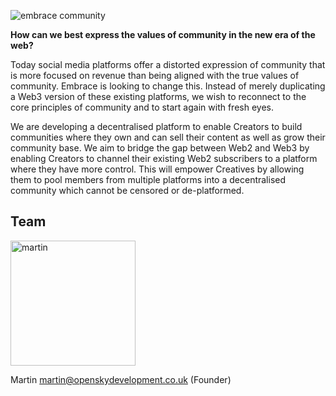 ![embrace community](https://lets.embrace.community/logos/embrace-earth-web.png)

**How can we best express the values of community in the new era of the web?**

Today social media platforms offer a distorted expression of community that is more focused on revenue than being aligned with the true values of community. Embrace is looking to change this.
Instead of merely duplicating a Web3 version of these existing platforms, we wish to reconnect to the core principles of community and to start again with fresh eyes.

We are developing a decentralised platform to enable Creators to build communities where they own and can sell their content as well as grow their community base. We aim to bridge the gap between Web2 and Web3 by enabling Creators to channel their existing Web2 subscribers to a platform where they have more control.  This will empower Creatives by allowing them to pool members from multiple platforms into a decentralised community which cannot be censored or de-platformed.

## Team

<div style="display: flex; justify-content: space-between;">
<img src="https://lets.embrace.community/team/martin.jpeg" alt="martin" style="height: 200px;" />
</div>

Martin <martin@openskydevelopment.co.uk> (Founder)

